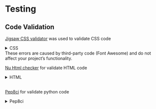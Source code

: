 
# **Testing**

## **Code Validation**
[Jigsaw CSS validator](https://jigsaw.w3.org/css-validator/) was used to validate CSS code

<details>
<summary>CSS</summary>
<img src="/assets/testing_content/CSSVAlidation.png">
<summary>CSS warnings</summary>
<img src="/assets/testing_content/cssvalidationerrors.png">
</details>
These errors are caused by third-party code (Font Awesome) and do not affect your project’s functionality.

[Nu Html checker](https://validator.nu/) for validate HTML code
<details><summary>HTML</summary>
<summary>about.html</summary>
<img src="/assets/testing_content/aboutHTMLtest.png">
<summary>all_posts.html</summary>
<img src="/assets/testing_content/allpostsHTML.png">
<summary>signup.html</summary>
<img src="/assets/testing_content/SIGNUPTESTHTML.png">
<summary>login.html</summary>
<img src="/assets/testing_content/loginhtmltest.png">
<summary>logout.html</summary>
<img src="/assets/testing_content/LogoutHTMLTest.png">
</details>
<br>

[Pep8ci](https://pep8ci.herokuapp.com/) for validate python code
<details><summary>Pep8ci</summary>
<br>
Pep8 for validate python code

<summary>Blog - Settings.py</summary>
<img src="/assets/testing_content/python/adminPyTEST.png">
<summary>Blog - apps.py</summary>
<img src="/assets/testing_content/python/PythonBlogTESTapps.png">
<summary>Blog - forms.py</summary>
<img src="/assets/testing_content/python/PyTestForms.png">
<summary>Blog - models.py</summary>
<img src="/assets/testing_content/python/ModelsTest.png">
<summary>Blog - Admin.py</summary>
<img src="assets/testing_content/python/PythonBlogTESTadmin.png">
<summary>Blog - views.py</summary>
<img src="assets/testing_content/python/ViewsTest.png">
<summary>Funginews - asgi.py</summary>
<img src="https://res.cloudinary.com/mayathebee/image/upload/v1657527877/static/images/funginews%20img/testing/python/asgi.py_mhmakf.jpg">
</details>
